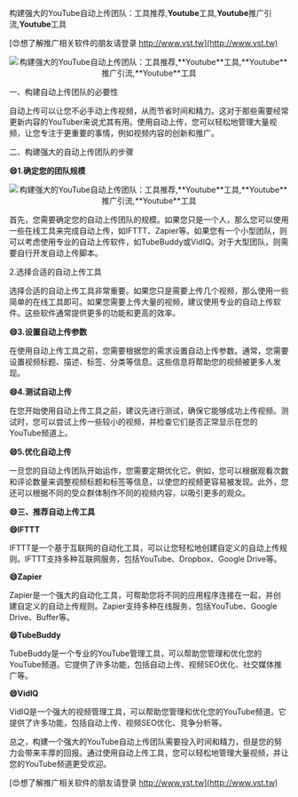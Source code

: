 构建强大的YouTube自动上传团队：工具推荐,**Youtube**工具,**Youtube**推广引流,**Youtube**工具

[😍想了解推广相关软件的朋友请登录 http://www.vst.tw](http://www.vst.tw)

 <center><img src="https://vst.tw/MP4/tuiguang/png/7.png" alt="构建强大的YouTube自动上传团队：工具推荐,**Youtube**工具,**Youtube**推广引流,**Youtube**工具"></center>

一、构建自动上传团队的必要性

自动上传可以让您不必手动上传视频，从而节省时间和精力。这对于那些需要经常更新内容的YouTuber来说尤其有用。使用自动上传，您可以轻松地管理大量视频，让您专注于更重要的事情，例如视频内容的创新和推广。

二、构建强大的自动上传团队的步骤

**😄1.确定您的团队规模**

 <center><img src="https://vst.tw/MP4/tuiguang/png/3.png" alt="构建强大的YouTube自动上传团队：工具推荐,**Youtube**工具,**Youtube**推广引流,**Youtube**工具"></center>

首先，您需要确定您的自动上传团队的规模。如果您只是一个人，那么您可以使用一些在线工具来完成自动上传，如IFTTT、Zapier等。如果您有一个小型团队，则可以考虑使用专业的自动上传软件，如TubeBuddy或VidIQ。对于大型团队，则需要自行开发自动上传脚本。

2.选择合适的自动上传工具

选择合适的自动上传工具非常重要。如果您只是需要上传几个视频，那么使用一些简单的在线工具即可。如果您需要上传大量的视频，建议使用专业的自动上传软件。这些软件通常提供更多的功能和更高的效率。

**😄3.设置自动上传参数**

在使用自动上传工具之前，您需要根据您的需求设置自动上传参数。通常，您需要设置视频标题、描述、标签、分类等信息。这些信息将帮助您的视频被更多人发现。

**😄4.测试自动上传**

在您开始使用自动上传工具之前，建议先进行测试，确保它能够成功上传视频。测试时，您可以尝试上传一些较小的视频，并检查它们是否正常显示在您的YouTube频道上。

**😄5.优化自动上传**

一旦您的自动上传团队开始运作，您需要定期优化它。例如，您可以根据观看次数和评论数量来调整视频标题和标签等信息，以使您的视频更容易被发现。此外，您还可以根据不同的受众群体制作不同的视频内容，以吸引更多的观众。

**😄三、推荐自动上传工具**

**😄IFTTT**

IFTTT是一个基于互联网的自动化工具，可以让您轻松地创建自定义的自动上传规则。IFTTT支持多种互联网服务，包括YouTube、Dropbox、Google Drive等。

**😄Zapier**

Zapier是一个强大的自动化工具，可帮助您将不同的应用程序连接在一起，并创建自定义的自动上传规则。Zapier支持多种在线服务，包括YouTube、Google Drive、Buffer等。

**😄TubeBuddy**

TubeBuddy是一个专业的YouTube管理工具，可以帮助您管理和优化您的YouTube频道。它提供了许多功能，包括自动上传、视频SEO优化、社交媒体推广等。

**😄VidIQ**

VidIQ是一个强大的视频管理工具，可以帮助您管理和优化您的YouTube频道。它提供了许多功能，包括自动上传、视频SEO优化、竞争分析等。

总之，构建一个强大的YouTube自动上传团队需要投入时间和精力，但是您的努力会带来丰厚的回报。通过使用自动上传工具，您可以轻松地管理大量视频，并让您的YouTube频道更受欢迎。

[😍想了解推广相关软件的朋友请登录 http://www.vst.tw](http://www.vst.tw)



